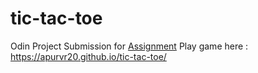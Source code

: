 # tic-tac-toe
Odin Project Submission for [Assignment](https://www.theodinproject.com/lessons/node-path-javascript-tic-tac-toe)
Play game here : https://apurvr20.github.io/tic-tac-toe/
